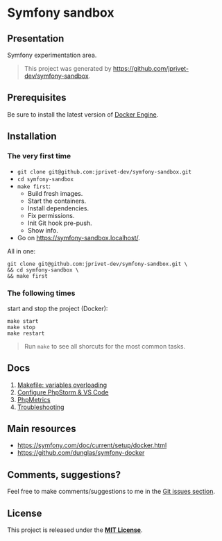 # Symfony sandbox

## Presentation

Symfony experimentation area.

> This project was generated by https://github.com/jprivet-dev/symfony-sandbox.

## Prerequisites

Be sure to install the latest version of [Docker Engine](https://docs.docker.com/engine/install/).

## Installation

### The very first time
 
- `git clone git@github.com:jprivet-dev/symfony-sandbox.git`
- `cd symfony-sandbox`
- `make first`:
    - Build fresh images.
    - Start the containers.
    - Install dependencies.
    - Fix permissions.
    - Init Git hook pre-push.
    - Show info.
- Go on https://symfony-sandbox.localhost/.

All in one:

```shell
git clone git@github.com:jprivet-dev/symfony-sandbox.git \
&& cd symfony-sandbox \
&& make first
```

### The following times

start and stop the project (Docker):

```shell
make start
make stop
make restart
```

> Run `make` to see all shorcuts for the most common tasks.

## Docs

1. [Makefile: variables overloading](docs%2Fmakefile-variables-overloading.md)
2. [Configure PhpStorm & VS Code](docs%2Fconfigure-phpstorm-vscode.md)
3. [PhpMetrics](docs%2Fphpmetrics.md)
4. [Troubleshooting](docs%2Ftroubleshooting.md)

## Main resources

- https://symfony.com/doc/current/setup/docker.html
- https://github.com/dunglas/symfony-docker

## Comments, suggestions?

Feel free to make comments/suggestions to me in the [Git issues section](https://github.com/jprivet-dev/symfony-sandbox/issues).

## License

This project is released under the [**MIT License**](https://github.com/jprivet-dev/symfony-sandbox/blob/main/LICENSE).